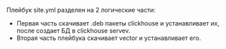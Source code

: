 Плейбук site.yml разделен на 2 логические части:
 * Первая часть скачивает .deb пакеты clickhouse и устанавливает их, после создает БД в clickhouse servev.
 * Вторая часть плейбука скачивает vector и устанавливает его.
